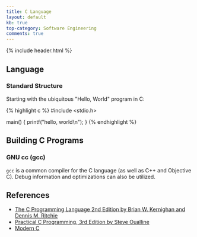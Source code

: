 ```yaml
---
title: C Language
layout: default
kb: true
top-category: Software Engineering
comments: true
---
```


{% include header.html %}

## Language

### Standard Structure

Starting with the ubiquitous "Hello, World" program in C:

{% highlight c %}
#include <stdio.h>

main()
{
  printf("hello, world\n");
}
{% endhighlight %}



## Building C Programs

### GNU cc (gcc)

`gcc` is a common compiler for the C language (as well as C++ and Objective C). Debug information and optimizations can also be utilized.

## References

* [The C Programming Language 2nd Edition by Brian W. Kernighan and Dennis M. Ritchie](https://www.amazon.com/Programming-Language-Brian-W-Kernighan/dp/0131103628)
* [Practical C Programming, 3rd Edition by Steve Oualline](http://shop.oreilly.com/product/9781565923065.do)
* [Modern C](http://icube-icps.unistra.fr/img_auth.php/d/db/ModernC.pdf)
